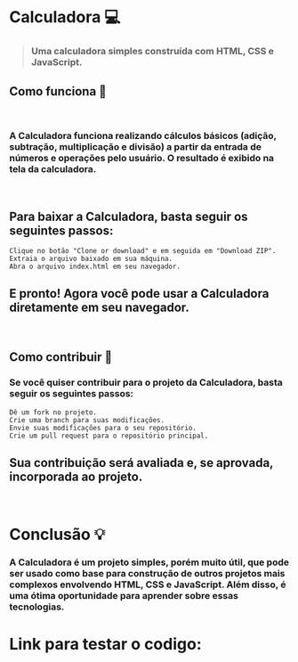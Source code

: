 # Calculadora 💻

> ### <p>Uma calculadora simples construída com HTML, CSS e JavaScript.</p>

## Como funciona 🤔

<br>

### <p>A Calculadora funciona realizando cálculos básicos (adição, subtração, multiplicação e divisão) a partir da entrada de números e operações pelo usuário. O resultado é exibido na tela da calculadora.</p>

<br>

## Para baixar a Calculadora, basta seguir os seguintes passos:

    Clique no botão "Clone or download" e em seguida em "Download ZIP".
    Extraia o arquivo baixado em sua máquina.
    Abra o arquivo index.html em seu navegador.

## E pronto! Agora você pode usar a Calculadora diretamente em seu navegador.

<br>

## Como contribuir 🤝

### <p>Se você quiser contribuir para o projeto da Calculadora, basta seguir os seguintes passos:</p>

    Dê um fork no projeto.
    Crie uma branch para suas modificações.
    Envie suas modificações para o seu repositório.
    Crie um pull request para o repositório principal.

## Sua contribuição será avaliada e, se aprovada, incorporada ao projeto.

<br>

# Conclusão 💡

### <p>A Calculadora é um projeto simples, porém muito útil, que pode ser usado como base para construção de outros projetos mais complexos envolvendo HTML, CSS e JavaScript. Além disso, é uma ótima oportunidade para aprender sobre essas tecnologias.</p>


# Link para testar o codigo:

    